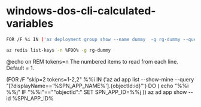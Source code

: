 # windows-dos-cli-calculated-variables


```sh
FOR /F %i IN ('az deployment group show --name dummy  -g rg-dummy --query properties.outputs.fooName.value -o tsv') DO set FOO=%i

az redis list-keys -n %FOO% -g rg-dummy 
```


@echo on
REM tokens=n     The numbered items to  read from each line. Default = 1.

(FOR /F "skip=2 tokens=1-2,2" %%i IN ('az ad app list --show-mine --query "[?displayName=='%SPN_APP_NAME%'].{objectId:id}"') DO (
    echo "%%i %%j"
    IF "%%i"==""objectId":" SET SPN_APP_ID=%%j
))
az ad app show --id %SPN_APP_ID%
